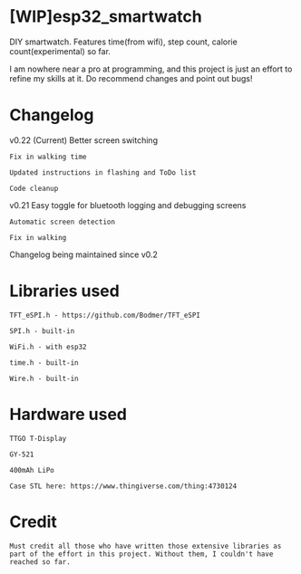 
# [WIP]esp32_smartwatch
DIY smartwatch. Features time(from wifi), step count, calorie count(experimental) so far. 

I am nowhere near a pro at programming, and this project is just an effort to refine my skills at it. Do recommend changes and point out bugs! 

# Changelog
v0.22 (Current)
	Better screen switching
	
	Fix in walking time
	
	Updated instructions in flashing and ToDo list
	
	Code cleanup
		
v0.21
	Easy toggle for bluetooth logging and debugging screens
	
	Automatic screen detection
	
	Fix in walking

Changelog being maintained since v0.2

# Libraries used
  	TFT_eSPI.h - https://github.com/Bodmer/TFT_eSPI

  	SPI.h - built-in

  	WiFi.h - with esp32
 
  	time.h - built-in 

  	Wire.h - built-in

# Hardware used
  	TTGO T-Display

  	GY-521

  	400mAh LiPo

  	Case STL here: https://www.thingiverse.com/thing:4730124



# Credit
	Must credit all those who have written those extensive libraries as part of the effort in this project. Without them, I couldn't have reached so far.

